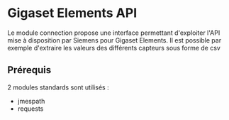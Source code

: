 # Gigaset Elements API
Le module connection propose une interface permettant d'exploiter l'API mise à disposition par Siemens pour Gigaset Elements.
Il est possible par exemple d'extraire les valeurs des différents capteurs sous forme de csv

## Prérequis
2 modules standards sont utilisés : 
* jmespath
* requests